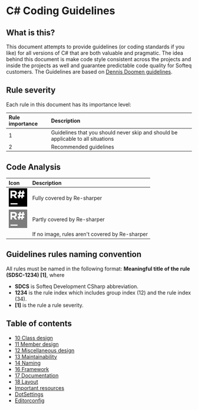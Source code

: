 # C# Coding Guidelines
## What is this?
This document attempts to provide guidelines (or coding standards if you like) for all versions of C# that are both valuable and pragmatic. The idea behind this document is make code style consistent across the projects and inside the projects as well and guarantee predictable code quality for Softeq customers. The Guidelines are based on [Dennis Doomen guidelines](https://github.com/dennisdoomen/CSharpGuidelines).

## Rule severity
Each rule in this document has its importance level:

| Rule importance   | Description                                                                      |
| :---------------- | :------------------------------------------------------------------------------- |
| 1                 | Guidelines that you should never skip and should be applicable to all situations |
| 2                 | Recommended guidelines                                                           |

## Code Analysis

| Icon  			| Description                                                                      |
| :---------------- | :------------------------------------------------------------------------------- |
| <img src ="images/fullRecover.png" width="50" height="50">   | Fully covered by Re-sharper                                                      |
| <img src ="images/partlyRecover.png" width="50" height="50">  | Partly covered by Re-sharper                                                     |
|                   | If no image, rules aren't covered by Re-sharper								   |

## Guidelines rules naming convention
All rules must be named in the following format: **Meaningful title of the rule (SDSC-1234) \[1\]**, where 
* **SDCS** is Softeq Development CSharp abbreviation.
* **1234** is the rule index which includes group index (12) and the rule index (34).
* **\[1\]** is the rule a rule severity.

## Table of contents
* [10 Class design](10_ClassDesign.md)
* [11 Member design](11_MemberDesign.md)
* [12 Miscellaneous design](12_MiscellaneousDesign.md)
* [13 Maintainability](13_Maintainability.md)
* [14 Naming](14_Naming.md)
* [16 Framework](16_Framework.md)
* [17 Documentation](17_Documentation.md) 
* [18 Layout](18_Layout.md)
* [Important resources](99_ImportantResources.md)
* [DotSettings](SharedRules.DotSettings)
* [Editorconfig](SharedRules.editorconfig)
